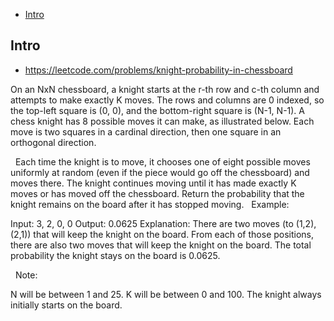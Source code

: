 - [Intro](#intro)

## Intro

- https://leetcode.com/problems/knight-probability-in-chessboard

On an NxN chessboard, a knight starts at the r-th row and c-th column and attempts to make exactly K moves. The rows and columns are 0 indexed, so the top-left square is (0, 0), and the bottom-right square is (N-1, N-1).
A chess knight has 8 possible moves it can make, as illustrated below. Each move is two squares in a cardinal direction, then one square in an orthogonal direction.
 

 
Each time the knight is to move, it chooses one of eight possible moves uniformly at random (even if the piece would go off the chessboard) and moves there.
The knight continues moving until it has made exactly K moves or has moved off the chessboard. Return the probability that the knight remains on the board after it has stopped moving.
 
Example:

Input: 3, 2, 0, 0
Output: 0.0625
Explanation: There are two moves (to (1,2), (2,1)) that will keep the knight on the board.
From each of those positions, there are also two moves that will keep the knight on the board.
The total probability the knight stays on the board is 0.0625.

 
Note:

N will be between 1 and 25.
K will be between 0 and 100.
The knight always initially starts on the board.


